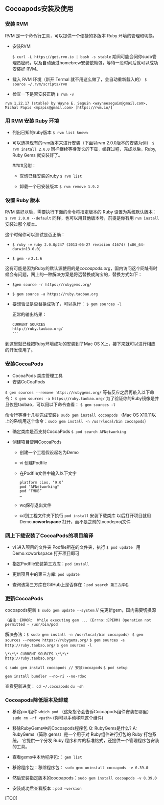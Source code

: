 ## Cocoapods安装及使用

### 安装 RVM
RVM 是一个命令行工具，可以提供一个便捷的多版本 Ruby 环境的管理和切换。

- 安装RVM

  `$ curl -L https://get.rvm.io | bash -s stable`
    期间可能会问你sudo管理员密码，以及自动通过homebrew安装依赖包，等待一段时间后就可以成功安装好 RVM。

- 载入 RVM 环境（新开 Termal 就不用这么做了，会自动重新载入的）
`$ source ~/.rvm/scripts/rvm`
- 检查一下是否安装正确
`$ rvm -v`

```
rvm 1.22.17 (stable) by Wayne E. Seguin <wayneeseguin@gmail.com>, Michal Papis <mpapis@gmail.com> [https://rvm.io/]
```

### 用 RVM 安装 Ruby 环境
- 列出已知的ruby版本
  `$ rvm list known`

- 可以选择现有的rvm版本来进行安装（下面以rvm 2.0.0版本的安装为例）
`$ rvm install 2.0.0`
同样继续等待漫长的下载，编译过程，完成以后，Ruby, Ruby Gems 就安装好了。

    ####另附：
    - 查询已经安装的ruby 
    `$ rvm list`
    
    - 卸载一个已安装版本 
    `$ rvm remove 1.9.2`
### 设置 Ruby 版本
 
RVM 装好以后，需要执行下面的命令将指定版本的 Ruby 设置为系统默认版本：
`$ rvm 2.0.0 --default`
同样，也可以用其他版本号，前提是你有用 `rvm install `安装过那个版本。

这个时候你可以测试是否正确：

- `$ ruby -v`
`ruby 2.0.0p247 (2013-06-27 revision 41674) [x86_64-darwin13.0.0]`

- `$ gem -v`
`2.1.6`

这有可能是因为Ruby的默认源使用的是*cocoapods.org*，国内访问这个网址有时候会有问题，网上的一种解决方案是将远替换成淘宝的，替换方式如下：

- `$gem source -r https://rubygems.org/`
- `$ gem source -a https://ruby.taobao.org`
- 要想验证是否替换成功了，可以执行：
    `$ gem sources -l ` 

    正常的输出结果：
    
    ```　
    CURRENT SOURCES　
    http://ruby.taobao.org/
    ```　　　　　　　　　　　

到这里就已经把Ruby环境成功的安装到了Mac OS X上，接下来就可以进行相应的开发使用了。

### 安装CocoaPods　　
 - CocoaPods 类库管理工具
 - 安装CoCoaPods
 
 `$ gem sources --remove https://rubygems.org/`
 等有反应之后再敲入以下命令：
`$ gem sources -a https://ruby.taobao.org/`
为了验证你的Ruby镜像是并且仅是taobao，可以用以下命令查看：
`$ gem sources -l`
 
命令行等待十几秒完成安装`$ sudo gem install cocoapods `  (Mac OS X10.11以上的系统用这个命令：`sudo gem install -n /usr/local/bin cocoapods`)

- 确定类库是否支持CocoaPods
`$ pod search AFNetworking`

- 创建项目使用CocoaPods
    - 创建一个工程假设起名为Demo
    - vi 创建Podfile

    - 在Podfile文件中输入以下文字

        ```
        platform :ios, ‘9.0’
        pod "AFNetworking"
        pod “FMDB”
        …
        ```
    - wq保存退出文件
    - cd到工程文件夹下执行 `pod install` 安装下载类库
以后打开项目就用 Demo.**xcworkspace** 打开，而不是之前的.xcodeproj文件



### 网上下载安装了CocoaPods的项目编译
- vi 进入项目的文件夹  Podfile所在的文件夹，执行 `$ pod update `  用Demo.xcworkspace 打开项目即可

- 指定Podfile安装第三方库：`pod install`
- 更新项目中的第三方库: `pod update`
- 查询该第三方库在GitHub上是否存在：`pod search 第三方库名`

### 更新CocoaPods
cocoapods更新
`$ sudo gem update --system` // 先更新gem，国内需要切换源 

`（备注：ERROR:  While executing gem ... (Errno::EPERM) Operation not permitted - /usr/bin/pod`

 解决办法：`$ sudo gem install -n /usr/local/bin cocoapods）`
`$ gem sources --remove https://rubygems.org/`
`$ gem sources -a http://ruby.taobao.org/`
`$ gem sources -l`

```
\*\*\* CURRENT SOURCES \*\*\*
http://ruby.taobao.org/
```
`$ sudo gem install cocoapods // 安装cocoapods`
`$ pod setup`

`gem install bundler --no-ri --no-rdoc`

查看更新进度：
`cd ~/.cocoapods`
`du -sh`

### Cocoapods降低版本及卸载
* 移除pod组件
`which pod` （这条指令会告诉Cocoapods组件安装在哪里）
`sudo rm -rf <path>`   (你可以手动移除这个组件)

* 移除RubyGems中的Cocoapods程序包
Q: RubyGems是什么?
A: RubyGems（简称 gems）是一个用于对 Ruby组件进行打包的 Ruby 打包系统。 它提供一个分发 Ruby 程序和库的标准格式，还提供一个管理程序包安装的工具。

* 查看gems中本地程序包:： `gem list`
* 移除程序包：移除程序包： `sudo gem uninstall cocoapods -v 0.39.0`
* 然后安装指定版本的cocoapods：`sudo gem install cocoapods -v 0.39.0`
* 安装成功后查看版本：`pod —version`

[TOC]

